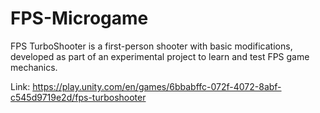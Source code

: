 # FPS-Microgame
FPS TurboShooter is a first-person shooter with basic modifications, developed as part of an experimental project to learn and test FPS game mechanics.

Link: https://play.unity.com/en/games/6bbabffc-072f-4072-8abf-c545d9719e2d/fps-turboshooter
